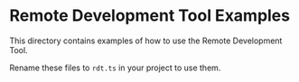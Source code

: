 # Remote Development Tool Examples

This directory contains examples of how to use the Remote Development Tool.

Rename these files to `rdt.ts` in your project to use them.
